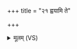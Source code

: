 +++
title = "२१ ह्वयामि ते"

+++
<details><summary>मूलम् (VS)</summary>

ह्वया॑मि ते॒मन॑सा॒ मन॑ इ॒हेमान्गृ॒हाँ उप॑ जुजुषा॒ण एहि॑।  
सं ग॑च्छस्व पि॒तृभिः॒ सं य॒मेन॑स्यो॒नास्त्वा॒ वाता॒ उप॑ वान्तु श॒ग्माः ॥
</details>